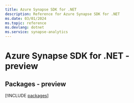 ```yaml
---
title: Azure Synapse SDK for .NET
description: Reference for Azure Synapse SDK for .NET
ms.date: 03/01/2024
ms.topic: reference
ms.devlang: dotnet
ms.service: synapse-analytics
---
```

# Azure Synapse SDK for .NET - preview
## Packages - preview
[!INCLUDE [packages](synapse-index.md)]